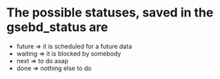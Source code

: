 # The possible statuses, saved in the gsebd_status are

* future => it is scheduled for a future data
* waiting => it is blocked by somebody
* next => to do asap
* done => nothing else to do
